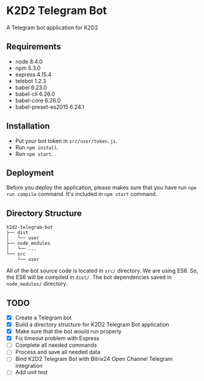 # K2D2 Telegram Bot
A Telegram bot application for K2D2

## Requirements
- node 8.4.0
- npm 5.3.0
- express 4.15.4
- telebot 1.2.3
- babel 6.23.0
- babel-cli 6.26.0
- babel-core 6.26.0
- babel-preset-es2015 6.24.1

## Installation
- Put your bot token in `src/user/token.js`.
- Run `npm install`.
- Run `npm start`.

## Deployment
Before you deploy the application, please makes sure that you have run
`npm run compile` command. It's included in `npm start` command.

## Directory Structure
```
k2d2-telegram-bot
├── dist
│   └── user
├── node_modules
|   └── ...
└── src
    └── user
```

All of the bot source code is located in `src/` directory.
We are using ES6. So, the ES6 will be compiled in `dist/`.
The bot dependencies saved in `node_modules/` directory.

## TODO
- [x] Create a Telegram bot
- [x] Build a directory structure for K2D2 Telegram Bot application
- [x] Make sure that the bot would run properly
- [x] Fix timeout problem with Express
- [ ] Complete all needed commands
- [ ] Process and save all needed data
- [ ] Bind K2D2 Telegram Bot with Bitrix24 Open Channel Telegram integration
- [ ] Add unit test
